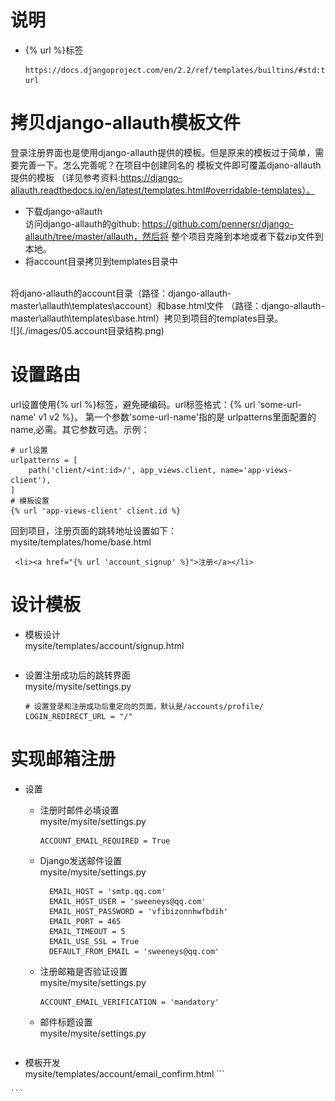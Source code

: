 # 说明
  - {% url %}标签
    ``` 
    https://docs.djangoproject.com/en/2.2/ref/templates/builtins/#std:templatetag-url
    ```
# 拷贝django-allauth模板文件
登录注册界面也是使用django-allauth提供的模板。但是原来的模板过于简单，需要完善一下。怎么完善呢？在项目中创建同名的
模板文件即可覆盖djano-allauth提供的模板
（详见参考资料:https://django-allauth.readthedocs.io/en/latest/templates.html#overridable-templates）。
  - 下载django-allauth
  <br/>访问django-allauth的github: https://github.com/pennersr/django-allauth/tree/master/allauth，然后将
  整个项目克隆到本地或者下载zip文件到本地。
  - 将account目录拷贝到templates目录中
  <br/>
  将djano-allauth的account目录（路径：django-allauth-master\allauth\templates\account）和base.html文件
  （路径：django-allauth-master\allauth\templates\base.html）拷贝到项目的templates目录。<br/>
  ![](./images/05.account目录结构.png)
  
# 设置路由
url设置使用{% url %}标签，避免硬编码。url标签格式：{% url 'some-url-name' v1 v2 %}。 第一个参数'some-url-name'指的是
urlpatterns里面配置的name,必需。其它参数可选。示例：
```
# url设置
urlpatterns = [
    path('client/<int:id>/', app_views.client, name='app-views-client'),
]
# 模板设置
{% url 'app-views-client' client.id %}
```
回到项目，注册页面的跳转地址设置如下：
<br/>mysite/templates/home/base.html
``` 
 <li><a href="{% url 'account_signup' %}">注册</a></li>
```
# 设计模板
- 模板设计
    <br/>mysite/templates/account/signup.html
    ``` 
    
    ```
- 设置注册成功后的跳转界面
    <br/>mysite/mysite/settings.py
    ``` 
    # 设置登录和注册成功后重定向的页面，默认是/accounts/profile/
    LOGIN_REDIRECT_URL = "/"
    ```
# 实现邮箱注册
  - 设置
      - 注册时邮件必填设置
       <br/>mysite/mysite/settings.py
        ```  
        ACCOUNT_EMAIL_REQUIRED = True
        ```
      - Django发送邮件设置
         <br/>mysite/mysite/settings.py
          ```  
            EMAIL_HOST = 'smtp.qq.com'
            EMAIL_HOST_USER = 'sweeneys@qq.com'
            EMAIL_HOST_PASSWORD = 'vfibizonnhwfbdih'
            EMAIL_PORT = 465
            EMAIL_TIMEOUT = 5
            EMAIL_USE_SSL = True
            DEFAULT_FROM_EMAIL = 'sweeneys@qq.com'
          ```
          
      - 注册邮箱是否验证设置
        <br/>mysite/mysite/settings.py
        ``` 
        ACCOUNT_EMAIL_VERIFICATION = 'mandatory'
        ```
      - 邮件标题设置
       <br/>mysite/mysite/settings.py
        ``` 
        
        ```
  -  模板开发
    <br/>mysite/templates/account/email_confirm.html
    ```  
    
    ```
